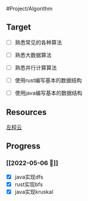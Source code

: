 #Project/Algorithm

## Target
- [ ] 熟悉常见的各种算法
- [ ] 熟悉大数据算法
- [ ] 熟悉并行计算算法

- [ ] 使用rust编写基本的数据结构
- [ ] 使用java编写基本的数据结构

## Resources
[左程云](https://www.bilibili.com/video/BV1NU4y1M7rF)

## Progress
### [[2022-05-06 📅]]
- [x] java实现dfs
- [x] rust实现bfs
- [x] java实现kruskal
